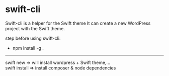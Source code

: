 # swift-cli
Swift-cli is a helper for the Swift theme
It can create a new WordPress project with 
the Swift theme.

step before using swift-cli:  
- npm install -g .  
-------------------------------------------
swift new => will install wordpress + Swift theme,...     
swift install => install composer & node dependencies
